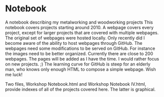 # Notebook
A notebook describing my metalworking and woodworking projects
This notebook covers projects starting around 2010.
A webpage covers every project, except for larger projects that are covered with multiple webpages.
The original set of webpages were hosted locally. Only recently did I become aware of the ability to host webpages through GitHub.
The webpages need some modifications to be served on GitHub. For instance the images need to be better organized.
Currently there are close to 200 webpages. The pages will be added as I have the time. I would rather focus on new projects. ;)
The learning curve for GitHub is steep for an elderly man, who knows only enough HTML to compose a simple webpage.
Wish me luck!

Two files, Workshop Notebook.html and Workshop Notebook IV.html, provide indexes of all of the projects covered here. The latter is 
graphical.

